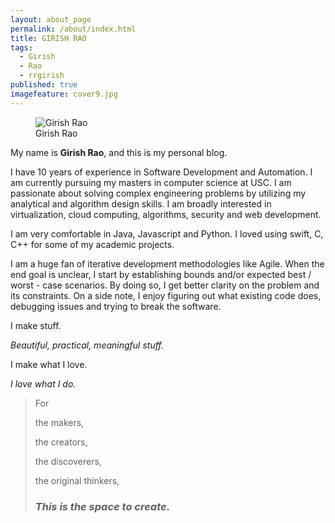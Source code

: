 ```yaml
---
layout: about_page
permalink: /about/index.html
title: GIRISH RAO
tags:
  - Girish
  - Rao
  - rrgirish
published: true
imagefeature: cover9.jpg
---
```


<figure>
  <img src="{{ site.url }}/images/Girish-Rao.jpg" alt="Girish Rao">
  <figcaption>Girish Rao</figcaption>
</figure>

My name is **Girish Rao**, and this is my personal blog.  

I have 10 years of experience in Software Development and Automation. I am currently pursuing my masters in computer science at USC. I am passionate about solving complex engineering problems by utilizing my analytical and algorithm design skills. I am broadly interested in virtualization, cloud computing, algorithms, security and web development.

I am very comfortable in Java, Javascript and Python. I loved using swift, C, C++ for some of my academic projects.

I am a huge fan of iterative development methodologies like Agile. When the end goal is unclear, I start by establishing bounds and/or expected best / worst - case scenarios. By doing so, I get better clarity on the problem and its constraints. On a side note, I enjoy figuring out what existing code does, debugging issues and trying to break the software.

I
make
stuff.


*Beautiful, practical, meaningful stuff.*


I make what I love.

*I love what I do.*


> For
>
> the makers,
>
> the creators,
>
> the discoverers,
>
> the original thinkers,
>
> ### *This is the space to create.* ###
